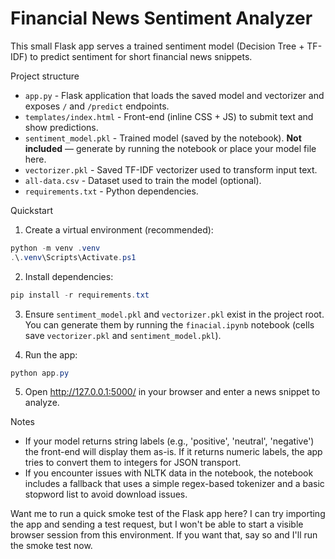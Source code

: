 # Financial News Sentiment Analyzer

This small Flask app serves a trained sentiment model (Decision Tree + TF-IDF) to predict sentiment for short financial news snippets.

Project structure

- `app.py` - Flask application that loads the saved model and vectorizer and exposes `/` and `/predict` endpoints.
- `templates/index.html` - Front-end (inline CSS + JS) to submit text and show predictions.
- `sentiment_model.pkl` - Trained model (saved by the notebook). **Not included** — generate by running the notebook or place your model file here.
- `vectorizer.pkl` - Saved TF-IDF vectorizer used to transform input text.
- `all-data.csv` - Dataset used to train the model (optional).
- `requirements.txt` - Python dependencies.

Quickstart

1. Create a virtual environment (recommended):

```powershell
python -m venv .venv
.\.venv\Scripts\Activate.ps1
```

2. Install dependencies:

```powershell
pip install -r requirements.txt
```

3. Ensure `sentiment_model.pkl` and `vectorizer.pkl` exist in the project root. You can generate them by running the `finacial.ipynb` notebook (cells save `vectorizer.pkl` and `sentiment_model.pkl`).

4. Run the app:

```powershell
python app.py
```

5. Open http://127.0.0.1:5000/ in your browser and enter a news snippet to analyze.

Notes

- If your model returns string labels (e.g., 'positive', 'neutral', 'negative') the front-end will display them as-is. If it returns numeric labels, the app tries to convert them to integers for JSON transport.
- If you encounter issues with NLTK data in the notebook, the notebook includes a fallback that uses a simple regex-based tokenizer and a basic stopword list to avoid download issues.

Want me to run a quick smoke test of the Flask app here? I can try importing the app and sending a test request, but I won't be able to start a visible browser session from this environment. If you want that, say so and I'll run the smoke test now.